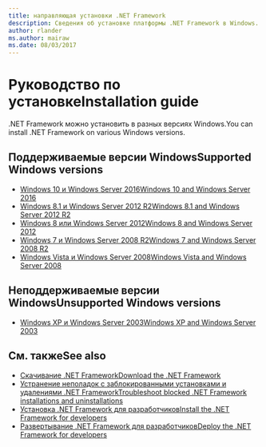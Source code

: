 ```yaml
---
title: направляющая установки .NET Framework
description: Сведения об установке платформы .NET Framework в Windows.
author: rlander
ms.author: mairaw
ms.date: 08/03/2017
---
```

# <a name="installation-guide"></a><span data-ttu-id="32df5-103">Руководство по установке</span><span class="sxs-lookup"><span data-stu-id="32df5-103">Installation guide</span></span>

<span data-ttu-id="32df5-104">.NET Framework можно установить в разных версиях Windows.</span><span class="sxs-lookup"><span data-stu-id="32df5-104">You can install .NET Framework on various Windows versions.</span></span>

## <a name="supported-windows-versions"></a><span data-ttu-id="32df5-105">Поддерживаемые версии Windows</span><span class="sxs-lookup"><span data-stu-id="32df5-105">Supported Windows versions</span></span>

- [<span data-ttu-id="32df5-106">Windows 10 и Windows Server 2016</span><span class="sxs-lookup"><span data-stu-id="32df5-106">Windows 10 and Windows Server 2016</span></span>](on-windows-10.md)
- [<span data-ttu-id="32df5-107">Windows 8.1 и Windows Server 2012 R2</span><span class="sxs-lookup"><span data-stu-id="32df5-107">Windows 8.1 and Windows Server 2012 R2</span></span>](on-windows-8-1.md)
- [<span data-ttu-id="32df5-108">Windows 8 или Windows Server 2012</span><span class="sxs-lookup"><span data-stu-id="32df5-108">Windows 8 and Windows Server 2012</span></span>](on-windows-8.md)
- [<span data-ttu-id="32df5-109">Windows 7 и Windows Server 2008 R2</span><span class="sxs-lookup"><span data-stu-id="32df5-109">Windows 7 and Windows Server 2008 R2</span></span>](on-windows-7.md)
- [<span data-ttu-id="32df5-110">Windows Vista и Windows Server 2008</span><span class="sxs-lookup"><span data-stu-id="32df5-110">Windows Vista and Windows Server 2008</span></span>](on-windows-vista.md)

## <a name="unsupported-windows-versions"></a><span data-ttu-id="32df5-111">Неподдерживаемые версии Windows</span><span class="sxs-lookup"><span data-stu-id="32df5-111">Unsupported Windows versions</span></span>

- [<span data-ttu-id="32df5-112">Windows XP и Windows Server 2003</span><span class="sxs-lookup"><span data-stu-id="32df5-112">Windows XP and Windows Server 2003</span></span>](on-windows-xp.md)

## <a name="see-also"></a><span data-ttu-id="32df5-113">См. также</span><span class="sxs-lookup"><span data-stu-id="32df5-113">See also</span></span>

- [<span data-ttu-id="32df5-114">Скачивание .NET Framework</span><span class="sxs-lookup"><span data-stu-id="32df5-114">Download the .NET Framework</span></span>](https://www.microsoft.com/net/download/framework?utm_source=ms-docs&utm_medium=referral)
- [<span data-ttu-id="32df5-115">Устранение неполадок с заблокированными установками и удалениями .NET Framework</span><span class="sxs-lookup"><span data-stu-id="32df5-115">Troubleshoot blocked .NET Framework installations and uninstallations</span></span>](troubleshoot-blocked-installations-and-uninstallations.md)
- [<span data-ttu-id="32df5-116">Установка .NET Framework для разработчиков</span><span class="sxs-lookup"><span data-stu-id="32df5-116">Install the .NET Framework for developers</span></span>](guide-for-developers.md)
- [<span data-ttu-id="32df5-117">Развертывание .NET Framework для разработчиков</span><span class="sxs-lookup"><span data-stu-id="32df5-117">Deploy the .NET Framework for developers</span></span>](../deployment/deployment-guide-for-developers.md)
